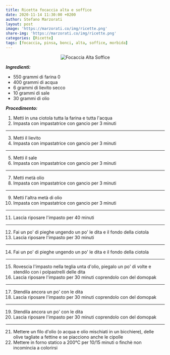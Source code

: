 ```yaml
---
title: Ricetta focaccia alta e soffice
date: 2020-11-14 11:30:00 +0200
author: Stefano Marzorati
layout: post
image: 'https://marzorati.co/img/ricette.png'
share-img: 'https://marzorati.co/img/ricette.png'
categories: [Ricette]
tags: [focaccia, pinsa, bonci, alta, soffice, morbida]
---
```

<center><img src="https://marzorati.co/img/post/focaccia.png" alt="Focaccia Alta Soffice"></center>

***Ingredienti:***

- 550 grammi di farina 0
- 400 grammi di acqua
- 6 grammi di lievito secco
- 10 grammi di sale
- 30 grammi di olio

***Procedimento:***

1. Metti in una ciotola tutta la farina e tutta l'acqua
2. Impasta con impastatrice con gancio per 3 minuti
---
3. Metti il lievito
4. Impasta con impastatrice con gancio per 3 minuti
---
5. Metti il sale
6. Impasta con impastatrice con gancio per 3 minuti
---
7. Metti metà olio
8. Impasta con impastatrice con gancio per 3 minuti
---
9. Metti l'altra metà di olio
10. Impasta con impastatrice con gancio per 3 minuti
---
11. Lascia riposare l'impasto per 40 minuti
---
12. Fai un po' di pieghe ungendo un po' le dita e il fondo della ciotola
13. Lascia riposare l'impasto per 30 minuti
---
14. Fai un po' di pieghe ungendo un po' le dita e il fondo della ciotola
---
15. Rovescia l'impasto nella teglia unta d'olio, piegalo un po' di volte e stendilo con i polpastrelli delle dita
16. Lascia riposare l'impasto per 30 minuti coprendolo con del domopak
---
17. Stendila ancora un po' con le dita
18. Lascia riposare l'impasto per 30 minuti coprendolo con del domopak
---
19. Stendila ancora un po' con le dita
20. Lascia riposare l'impasto per 30 minuti coprendolo con del domopak
---
21. Mettere un filo d'olio (o acqua e olio mischiati in un bicchiere), delle olive tagliate a fettine e se piacciono anche le cipolle
22. Mettere in forno statico a 200°C per 10/15 minuti o finchè non incomincia a colorirsi